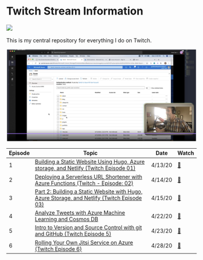 # Twitch Stream Information

![](https://th.bing.com/th/id/OIP.LRjBsUgS1XYpjVmhkpddHgHaCd?w=300&h=99&c=7&o=5&dpr=2&pid=1.7)

This is my central repository for everything I do on Twitch.

![](img/ep1.png)

|Episode   |Topic   |Date   |Watch   |
|---|---|---|---|
|1   |[Building a Static Website Using Hugo, Azure storage, and Netlify (Twitch Episode 01)](/ep01/README.md)   |4/13/20   | [📼](https://youtu.be/jRgcvNpzpL0)  |
|2   |[Deploying a Serverless URL Shortener with Azure Functions (Twitch - Episode: 02)](/ep02/README.md)   |4/14/20   | [📼](https://youtu.be/qhy5aNUqIMc)  |
|3   |[Part 2: Building a Static Website with Hugo, Azure Storage, and Netlify (Twitch Episode 03)](/ep03/README.md)   |4/15/20   |[📼](https://youtu.be/StmINse2jME)   |
|4   |[Analyze Tweets with Azure Machine Learning and Cosmos DB](/ep04/README.md)   |4/22/20   |[📼](https://youtu.be/cR86v2CgvGc)   |
|5   |[Intro to Version and Source Control with git and GitHub (Twitch Episode 5)](/ep05/README.md)   |4/23/20   |[📼](https://youtu.be/vTrBZbISdwM)   |
|6   |[Rolling Your Own Jitsi Service on Azure (Twitch Episode 6)](/ep06/README.md)   |4/28/20   |[📼](https://youtu.be/y66qrgnWWbA)   |
